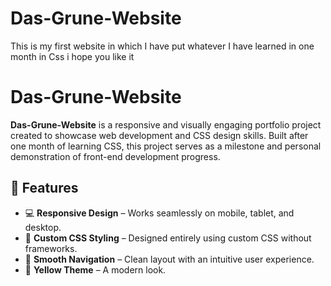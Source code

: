 # Das-Grune-Website
This is my first website in which I have put whatever I have learned in one month in Css i hope you like it
# Das-Grune-Website 

**Das-Grune-Website** is a responsive and visually engaging portfolio project created to showcase web development and CSS design skills. Built after one month of learning CSS, this project serves as a milestone and personal demonstration of front-end development progress.


## 🚀 Features

- 💻 **Responsive Design** – Works seamlessly on mobile, tablet, and desktop.
- 🎨 **Custom CSS Styling** – Designed entirely using custom CSS without frameworks.
- 🧭 **Smooth Navigation** – Clean layout with an intuitive user experience.
- 🌱 **Yellow Theme** – A modern look.

